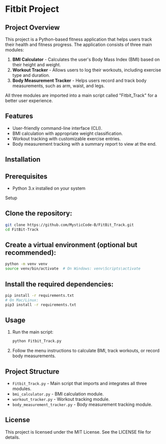 # Fitbit Project

## Project Overview

This project is a Python-based fitness application that helps users track their health and fitness progress. The application consists of three main modules:

1. **BMI Calculator** - Calculates the user's Body Mass Index (BMI) based on their height and weight.
2. **Workout Tracker** - Allows users to log their workouts, including exercise type and duration.
3. **Body Measurement Tracker** - Helps users record and track body measurements, such as arm, waist, and legs.

All three modules are imported into a main script called "Fitbit_Track" for a better user experience.

## Features

* User-friendly command-line interface (CLI).
* BMI calculation with appropriate weight classification.
* Workout tracking with customizable exercise entries.
* Body measurement tracking with a summary report to view at the end.

## Installation

## Prerequisites

* Python 3.x installed on your system

Setup

## Clone the repository:
```bash
git clone https://github.com/MysticCode-B/FitBit_Track.git
cd FitBit-Track
```
## Create a virtual environment (optional but recommended):

```bash
python -m venv venv
source venv/bin/activate  # On Windows: venv\Scripts\activate
```

## Install the required dependencies:
```bash
pip install -r requirements.txt
# On Mac/Linux:
pip3 install -r requirements.txt
```

## Usage

1. Run the main script:

   ```bash
   python Fitbit_Track.py
   ```
   
2. Follow the menu instructions to calculate BMI, track workouts, or record body measurements.

## Project Structure

* `Fitbit_Track.py` - Main script that imports and integrates all three modules.
* `bmi_calculator.py` - BMI calculation module.
* `workout_tracker.py` - Workout tracking module.
* `body_measurement_tracker.py` - Body measurement tracking module.


## License

This project is licensed under the MIT License. See the LICENSE file for details.

